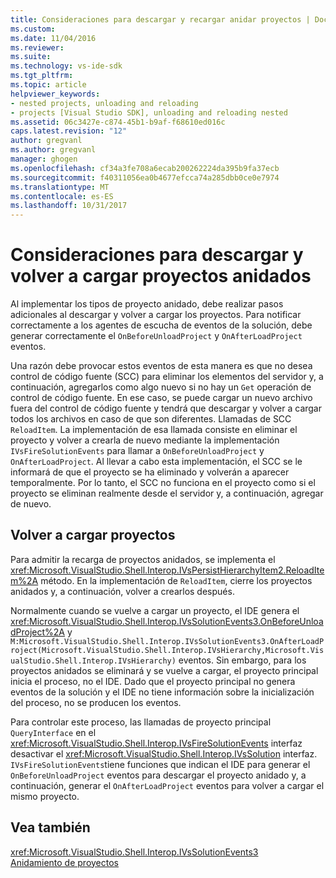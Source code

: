 ```yaml
---
title: Consideraciones para descargar y recargar anidar proyectos | Documentos de Microsoft
ms.custom: 
ms.date: 11/04/2016
ms.reviewer: 
ms.suite: 
ms.technology: vs-ide-sdk
ms.tgt_pltfrm: 
ms.topic: article
helpviewer_keywords:
- nested projects, unloading and reloading
- projects [Visual Studio SDK], unloading and reloading nested
ms.assetid: 06c3427e-c874-45b1-b9af-f68610ed016c
caps.latest.revision: "12"
author: gregvanl
ms.author: gregvanl
manager: ghogen
ms.openlocfilehash: cf34a3fe708a6ecab200262224da395b9fa37ecb
ms.sourcegitcommit: f40311056ea0b4677efcca74a285dbb0ce0e7974
ms.translationtype: MT
ms.contentlocale: es-ES
ms.lasthandoff: 10/31/2017
---
```

# <a name="considerations-for-unloading-and-reloading-nested-projects"></a>Consideraciones para descargar y volver a cargar proyectos anidados
Al implementar los tipos de proyecto anidado, debe realizar pasos adicionales al descargar y volver a cargar los proyectos. Para notificar correctamente a los agentes de escucha de eventos de la solución, debe generar correctamente el `OnBeforeUnloadProject` y `OnAfterLoadProject` eventos.  
  
 Una razón debe provocar estos eventos de esta manera es que no desea control de código fuente (SCC) para eliminar los elementos del servidor y, a continuación, agregarlos como algo nuevo si no hay un `Get` operación de control de código fuente. En ese caso, se puede cargar un nuevo archivo fuera del control de código fuente y tendrá que descargar y volver a cargar todos los archivos en caso de que son diferentes. Llamadas de SCC `ReloadItem`. La implementación de esa llamada consiste en eliminar el proyecto y volver a crearla de nuevo mediante la implementación `IVsFireSolutionEvents` para llamar a `OnBeforeUnloadProject` y `OnAfterLoadProject`. Al llevar a cabo esta implementación, el SCC se le informará de que el proyecto se ha eliminado y volverán a aparecer temporalmente. Por lo tanto, el SCC no funciona en el proyecto como si el proyecto se eliminan realmente desde el servidor y, a continuación, agregar de nuevo.  
  
## <a name="reloading-projects"></a>Volver a cargar proyectos  
 Para admitir la recarga de proyectos anidados, se implementa el <xref:Microsoft.VisualStudio.Shell.Interop.IVsPersistHierarchyItem2.ReloadItem%2A> método. En la implementación de `ReloadItem`, cierre los proyectos anidados y, a continuación, volver a crearlos después.  
  
 Normalmente cuando se vuelve a cargar un proyecto, el IDE genera el <xref:Microsoft.VisualStudio.Shell.Interop.IVsSolutionEvents3.OnBeforeUnloadProject%2A> y `M:Microsoft.VisualStudio.Shell.Interop.IVsSolutionEvents3.OnAfterLoadProject(Microsoft.VisualStudio.Shell.Interop.IVsHierarchy,Microsoft.VisualStudio.Shell.Interop.IVsHierarchy)` eventos. Sin embargo, para los proyectos anidados se eliminará y se vuelve a cargar, el proyecto principal inicia el proceso, no el IDE. Dado que el proyecto principal no genera eventos de la solución y el IDE no tiene información sobre la inicialización del proceso, no se producen los eventos.  
  
 Para controlar este proceso, las llamadas de proyecto principal `QueryInterface` en el <xref:Microsoft.VisualStudio.Shell.Interop.IVsFireSolutionEvents> interfaz desactivar el <xref:Microsoft.VisualStudio.Shell.Interop.IVsSolution> interfaz. `IVsFireSolutionEvents`tiene funciones que indican el IDE para generar el `OnBeforeUnloadProject` eventos para descargar el proyecto anidado y, a continuación, generar el `OnAfterLoadProject` eventos para volver a cargar el mismo proyecto.  
  
## <a name="see-also"></a>Vea también  
 <xref:Microsoft.VisualStudio.Shell.Interop.IVsSolutionEvents3>   
 [Anidamiento de proyectos](../../extensibility/internals/nesting-projects.md)